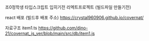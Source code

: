 
조0정학생
타입스크립트 입히기전 리엑트프로젝트 (빌드파일 만들기전)


react 배포 (빌드후 배포 주소)
https://crystal960906.github.io/covernat/


자료구조 item1.ts
https://github.com/dino-21/covernat_js_ver/blob/main/src/db/item1.js
